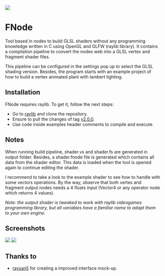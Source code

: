 <img src="https://github.com/victorfisac/FNode/blob/master/src/icon/fnode_256x256.png">

# FNode
Tool based in nodes to build GLSL shaders without any programming knowledge written in C using OpenGL and GLFW (raylib library). It contains a compilation pipeline to convert the nodes web into a GLSL vertex and fragment shader files.

This pipeline can be configured in the settings pop up to select the GLSL shading version. Besides, the program starts with an example project of how to build a vertex animated plant with lambert lighting.


Installation
-----

FNode requires raylib. To get it, follow the next steps:

* Go to [raylib](https://github.com/raysan5/raylib) and clone the repository.
* Ensure to pull the changes of tag [v2.0.0](https://github.com/raysan5/raylib/releases/tag/2.0.0).
* Use code inside examples header comments to compile and execute.


Notes
------

When running build pipeline, shader.vs and shader.fs are generated in output folder. Besides, a shader.fnode file is generated which contains all data from the shader editor. This data is loaded when the tool is opened again to continue editing the shader.

I recommend to take a look to the example shader to see how to handle with some vectors operations. By the way, observe that both vertex and fragment output nodes needs a 4 floats input (Vector4 or any operator node which returns 4 values).

_Note: the output shader is tweaked to work with raylib videogames programming library, but all variables have a familiar name to adapt them to your own engine._


Screenshots
------

<img src="https://github.com/victorfisac/FNode/blob/master/release/screenshots/screenshot_001.png">

<img src="https://github.com/victorfisac/FNode/blob/master/release/screenshots/screenshot_002.png">


Thanks to
------
- [raysan5](https://www.github.com/raysan5) for creating a improved interface mock-up.